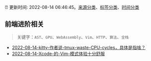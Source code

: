 :alarm_clock: 更新时间: 2022-08-14 06:46:45。[来源分类](../README.md)、[标签分类](../TAGS.md)、[时间分类](../TIMELINE.md)

## 前端进阶相关


> 关键字：`AST`、`GPU`、`WebAssembly`、`Vim`、`HTTP`、`算法`、`全栈`



- [2022-08-14-kitty-作者说-tmux-waste-CPU-cycles，具体是指啥？](https://www.v2ex.com/t/872763) 
- [2022-08-14-Xcode-的-Vim-模式体验十分舒服](https://www.v2ex.com/t/872718) 